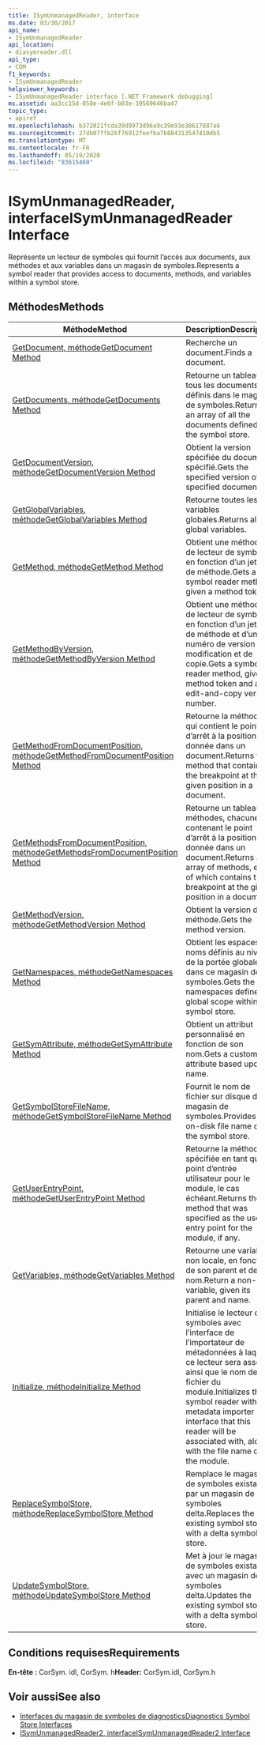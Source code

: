 ```yaml
---
title: ISymUnmanagedReader, interface
ms.date: 03/30/2017
api_name:
- ISymUnmanagedReader
api_location:
- diasymreader.dll
api_type:
- COM
f1_keywords:
- ISymUnmanagedReader
helpviewer_keywords:
- ISymUnmanagedReader interface [.NET Framework debugging]
ms.assetid: aa3cc15d-058e-4e6f-b03e-39569646ba47
topic_type:
- apiref
ms.openlocfilehash: b372021fcda39d9973d96a9c39e93e38617887a6
ms.sourcegitcommit: 27db07ffb26f76912feefba7b884313547410db5
ms.translationtype: MT
ms.contentlocale: fr-FR
ms.lasthandoff: 05/19/2020
ms.locfileid: "83615460"
---
```

# <a name="isymunmanagedreader-interface"></a><span data-ttu-id="94569-102">ISymUnmanagedReader, interface</span><span class="sxs-lookup"><span data-stu-id="94569-102">ISymUnmanagedReader Interface</span></span>
<span data-ttu-id="94569-103">Représente un lecteur de symboles qui fournit l’accès aux documents, aux méthodes et aux variables dans un magasin de symboles.</span><span class="sxs-lookup"><span data-stu-id="94569-103">Represents a symbol reader that provides access to documents, methods, and variables within a symbol store.</span></span>  
  
## <a name="methods"></a><span data-ttu-id="94569-104">Méthodes</span><span class="sxs-lookup"><span data-stu-id="94569-104">Methods</span></span>  
  
|<span data-ttu-id="94569-105">Méthode</span><span class="sxs-lookup"><span data-stu-id="94569-105">Method</span></span>|<span data-ttu-id="94569-106">Description</span><span class="sxs-lookup"><span data-stu-id="94569-106">Description</span></span>|  
|------------|-----------------|  
|[<span data-ttu-id="94569-107">GetDocument, méthode</span><span class="sxs-lookup"><span data-stu-id="94569-107">GetDocument Method</span></span>](isymunmanagedreader-getdocument-method.md)|<span data-ttu-id="94569-108">Recherche un document.</span><span class="sxs-lookup"><span data-stu-id="94569-108">Finds a document.</span></span>|  
|[<span data-ttu-id="94569-109">GetDocuments, méthode</span><span class="sxs-lookup"><span data-stu-id="94569-109">GetDocuments Method</span></span>](isymunmanagedreader-getdocuments-method.md)|<span data-ttu-id="94569-110">Retourne un tableau de tous les documents définis dans le magasin de symboles.</span><span class="sxs-lookup"><span data-stu-id="94569-110">Returns an array of all the documents defined in the symbol store.</span></span>|  
|[<span data-ttu-id="94569-111">GetDocumentVersion, méthode</span><span class="sxs-lookup"><span data-stu-id="94569-111">GetDocumentVersion Method</span></span>](isymunmanagedreader-getdocumentversion-method.md)|<span data-ttu-id="94569-112">Obtient la version spécifiée du document spécifié.</span><span class="sxs-lookup"><span data-stu-id="94569-112">Gets the specified version of the specified document.</span></span>|  
|[<span data-ttu-id="94569-113">GetGlobalVariables, méthode</span><span class="sxs-lookup"><span data-stu-id="94569-113">GetGlobalVariables Method</span></span>](isymunmanagedreader-getglobalvariables-method.md)|<span data-ttu-id="94569-114">Retourne toutes les variables globales.</span><span class="sxs-lookup"><span data-stu-id="94569-114">Returns all global variables.</span></span>|  
|[<span data-ttu-id="94569-115">GetMethod, méthode</span><span class="sxs-lookup"><span data-stu-id="94569-115">GetMethod Method</span></span>](isymunmanagedreader-getmethod-method.md)|<span data-ttu-id="94569-116">Obtient une méthode de lecteur de symboles, en fonction d’un jeton de méthode.</span><span class="sxs-lookup"><span data-stu-id="94569-116">Gets a symbol reader method, given a method token.</span></span>|  
|[<span data-ttu-id="94569-117">GetMethodByVersion, méthode</span><span class="sxs-lookup"><span data-stu-id="94569-117">GetMethodByVersion Method</span></span>](isymunmanagedreader-getmethodbyversion-method.md)|<span data-ttu-id="94569-118">Obtient une méthode de lecteur de symboles, en fonction d’un jeton de méthode et d’un numéro de version de modification et de copie.</span><span class="sxs-lookup"><span data-stu-id="94569-118">Gets a symbol reader method, given a method token and an edit-and-copy version number.</span></span>|  
|[<span data-ttu-id="94569-119">GetMethodFromDocumentPosition, méthode</span><span class="sxs-lookup"><span data-stu-id="94569-119">GetMethodFromDocumentPosition Method</span></span>](isymunmanagedreader-getmethodfromdocumentposition-method.md)|<span data-ttu-id="94569-120">Retourne la méthode qui contient le point d’arrêt à la position donnée dans un document.</span><span class="sxs-lookup"><span data-stu-id="94569-120">Returns the method that contains the breakpoint at the given position in a document.</span></span>|  
|[<span data-ttu-id="94569-121">GetMethodsFromDocumentPosition, méthode</span><span class="sxs-lookup"><span data-stu-id="94569-121">GetMethodsFromDocumentPosition Method</span></span>](isymunmanagedreader-getmethodsfromdocumentposition-method.md)|<span data-ttu-id="94569-122">Retourne un tableau de méthodes, chacune contenant le point d’arrêt à la position donnée dans un document.</span><span class="sxs-lookup"><span data-stu-id="94569-122">Returns an array of methods, each of which contains the breakpoint at the given position in a document.</span></span>|  
|[<span data-ttu-id="94569-123">GetMethodVersion, méthode</span><span class="sxs-lookup"><span data-stu-id="94569-123">GetMethodVersion Method</span></span>](isymunmanagedreader-getmethodversion-method.md)|<span data-ttu-id="94569-124">Obtient la version de la méthode.</span><span class="sxs-lookup"><span data-stu-id="94569-124">Gets the method version.</span></span>|  
|[<span data-ttu-id="94569-125">GetNamespaces, méthode</span><span class="sxs-lookup"><span data-stu-id="94569-125">GetNamespaces Method</span></span>](isymunmanagedreader-getnamespaces-method.md)|<span data-ttu-id="94569-126">Obtient les espaces de noms définis au niveau de la portée globale dans ce magasin de symboles.</span><span class="sxs-lookup"><span data-stu-id="94569-126">Gets the namespaces defined at global scope within this symbol store.</span></span>|  
|[<span data-ttu-id="94569-127">GetSymAttribute, méthode</span><span class="sxs-lookup"><span data-stu-id="94569-127">GetSymAttribute Method</span></span>](isymunmanagedreader-getsymattribute-method.md)|<span data-ttu-id="94569-128">Obtient un attribut personnalisé en fonction de son nom.</span><span class="sxs-lookup"><span data-stu-id="94569-128">Gets a custom attribute based upon its name.</span></span>|  
|[<span data-ttu-id="94569-129">GetSymbolStoreFileName, méthode</span><span class="sxs-lookup"><span data-stu-id="94569-129">GetSymbolStoreFileName Method</span></span>](isymunmanagedreader-getsymbolstorefilename-method.md)|<span data-ttu-id="94569-130">Fournit le nom de fichier sur disque du magasin de symboles.</span><span class="sxs-lookup"><span data-stu-id="94569-130">Provides the on-disk file name of the symbol store.</span></span>|  
|[<span data-ttu-id="94569-131">GetUserEntryPoint, méthode</span><span class="sxs-lookup"><span data-stu-id="94569-131">GetUserEntryPoint Method</span></span>](isymunmanagedreader-getuserentrypoint-method.md)|<span data-ttu-id="94569-132">Retourne la méthode spécifiée en tant que point d’entrée utilisateur pour le module, le cas échéant.</span><span class="sxs-lookup"><span data-stu-id="94569-132">Returns the method that was specified as the user entry point for the module, if any.</span></span>|  
|[<span data-ttu-id="94569-133">GetVariables, méthode</span><span class="sxs-lookup"><span data-stu-id="94569-133">GetVariables Method</span></span>](isymunmanagedreader-getvariables-method.md)|<span data-ttu-id="94569-134">Retourne une variable non locale, en fonction de son parent et de son nom.</span><span class="sxs-lookup"><span data-stu-id="94569-134">Return a non-local variable, given its parent and name.</span></span>|  
|[<span data-ttu-id="94569-135">Initialize, méthode</span><span class="sxs-lookup"><span data-stu-id="94569-135">Initialize Method</span></span>](isymunmanagedreader-initialize-method.md)|<span data-ttu-id="94569-136">Initialise le lecteur de symboles avec l’interface de l’importateur de métadonnées à laquelle ce lecteur sera associé, ainsi que le nom de fichier du module.</span><span class="sxs-lookup"><span data-stu-id="94569-136">Initializes the symbol reader with the metadata importer interface that this reader will be associated with, along with the file name of the module.</span></span>|  
|[<span data-ttu-id="94569-137">ReplaceSymbolStore, méthode</span><span class="sxs-lookup"><span data-stu-id="94569-137">ReplaceSymbolStore Method</span></span>](isymunmanagedreader-replacesymbolstore-method.md)|<span data-ttu-id="94569-138">Remplace le magasin de symboles existant par un magasin de symboles delta.</span><span class="sxs-lookup"><span data-stu-id="94569-138">Replaces the existing symbol store with a delta symbol store.</span></span>|  
|[<span data-ttu-id="94569-139">UpdateSymbolStore, méthode</span><span class="sxs-lookup"><span data-stu-id="94569-139">UpdateSymbolStore Method</span></span>](isymunmanagedreader-updatesymbolstore-method.md)|<span data-ttu-id="94569-140">Met à jour le magasin de symboles existant avec un magasin de symboles delta.</span><span class="sxs-lookup"><span data-stu-id="94569-140">Updates the existing symbol store with a delta symbol store.</span></span>|  
  
## <a name="requirements"></a><span data-ttu-id="94569-141">Conditions requises</span><span class="sxs-lookup"><span data-stu-id="94569-141">Requirements</span></span>  
 <span data-ttu-id="94569-142">**En-tête :** CorSym. idl, CorSym. h</span><span class="sxs-lookup"><span data-stu-id="94569-142">**Header:** CorSym.idl, CorSym.h</span></span>  
  
## <a name="see-also"></a><span data-ttu-id="94569-143">Voir aussi</span><span class="sxs-lookup"><span data-stu-id="94569-143">See also</span></span>

- [<span data-ttu-id="94569-144">Interfaces du magasin de symboles de diagnostics</span><span class="sxs-lookup"><span data-stu-id="94569-144">Diagnostics Symbol Store Interfaces</span></span>](diagnostics-symbol-store-interfaces.md)
- [<span data-ttu-id="94569-145">ISymUnmanagedReader2, interface</span><span class="sxs-lookup"><span data-stu-id="94569-145">ISymUnmanagedReader2 Interface</span></span>](isymunmanagedreader2-interface.md)
